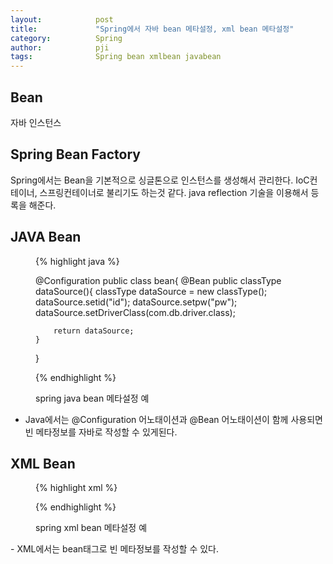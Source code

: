 ```yaml
---
layout:            post
title:             "Spring에서 자바 bean 메타설정, xml bean 메타설정"
category:          Spring
author:            pji
tags:              Spring bean xmlbean javabean
---
```


## Bean
자바 인스턴스

## Spring Bean Factory
Spring에서는 Bean을 기본적으로 싱글톤으로 인스턴스를 생성해서 관리한다. IoC컨테이너, 스프링컨테이너로 불리기도 하는것 같다. java reflection 기술을 이용해서 등록을 해준다.

## JAVA Bean
<figure>

{% highlight java %}

@Configuration
public class bean{
	@Bean
	public classType dataSource(){
		classType dataSource = new classType();
		dataSource.setid("id");
		dataSource.setpw("pw");
		dataSource.setDriverClass(com.db.driver.class);
		
		return dataSource;
	}
}


{% endhighlight %}

   <figcaption>spring java bean 메타설정 예</figcaption>
</figure>

- Java에서는 @Configuration 어노태이션과 @Bean 어노태이션이 함께 사용되면 빈 메타정보를 자바로 작성할 수 있게된다. 


## XML Bean
<figure>
{% highlight xml %}
<beans>
	<bean id="datasource" class=classpath:bean>
		<property name="driverClass" value="com.db.driver.class"/>
		<property name="pw" value="pw"/>
		<property name="id" value="id"/>
	</bean>
</beans>


{% endhighlight %}
   <figcaption>spring xml bean 메타설정 예</figcaption>
</figure>
- XML에서는 bean태그로 빈 메타정보를 작성할 수 있다.

